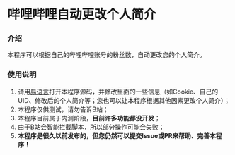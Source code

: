 # 哔哩哔哩自动更改个人简介
### 介绍
本程序可以根据自己的哔哩哔哩账号的粉丝数，自动更改您的个人简介。

### 使用说明
1. 请用[易语言](http://www.eyuyan.com/)打开本程序源码，并修改里面的一些信息（如Cookie、自己的UID、修改后的个人简介等；您也可以让本程序根据其他因素更改个人简介）；
2. 本程序仅供测试，请勿告诉B站；
3. 本程序目前属于内测阶段，**目前许多功能都没开发**；
4. 由于B站会智能拦截脚本，所以部分操作可能会失败；
5. **本程序是很久以前发布的，但您仍然可以提交Issue或PR来帮助、完善本程序！**
